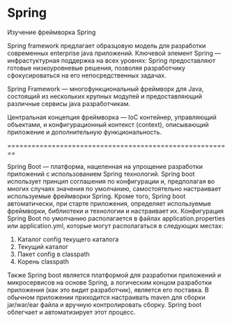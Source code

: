 # Spring
Изучение фреймворка Spring

Spring framework предлагает образцовую модель для разработки современных enterprise java приложений. 
Ключевой элемент Spring — инфрастуктурная поддержка на всех уровнях: 
Spring предоставляют готовые низкоуровневые решения, позволяя разработчику сфокусироваться на его непосредственных задачах.

Spring Framework — многофункциональный фреймворк для Java, состоящий из нескольких крупных модулей 
и предоставляющий различные сервисы java разработчикам.

Центральная концепция фреймворка — IoC контейнер, управляющий объектами, 
и конфигурационный контекст (context), описывающий приложение и дополнительную функциональность.

========================================================

Spring Boot — платформа, нацеленная на упрощение разработки приложений с использованием Spring технологий. Spring boot использует принцип соглашения по конфигурации и, предполагая во многих случаях значения по умолчанию, самостоятельно настраивает используемые фреймворки Spring. Кроме того, Spring boot автоматически, при старте приложения, определяет используемые фреймворки, библиотеки и технологии и настраивает их.
Конфигурация Spring Boot по умолчанию располагается в файлах application.properties или application.yml, которые могут располагаться в следующих местах:

1. Каталог config текущего каталога
2. Текущий каталог
3. Пакет config в classpath
4. Корень classpath

Также Spring boot является платформой для разработки приложений и микросервисов на основе Spring, а логическим концом разработки приложения (как это видит разработчик), является его поставка. В обычном приложении приходится настраивать maven для сборки jar/war/ear файла и вручную контролировать сборку. Spring boot облегчает и автоматизирует этот процесс.
